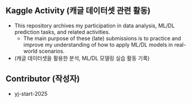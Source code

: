 ## Kaggle Activity (캐글 데이터셋 관련 활동)
- This repository archives my participation in data analysis, ML/DL prediction tasks, and related activities.
   - The main purpose of these (late) submissions is to practice and improve my understanding of how to apply ML/DL models in real-world scenarios.
- (캐글 데이터셋을 활용한 분석, ML/DL 모델링 실습 활동 기록)

## Contributor (작성자)
- yj-start-2025
